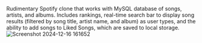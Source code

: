 Rudimentary Spotify clone that works with MySQL database of songs, artists, and albums. Includes rankings, real-time search bar to display song results (filtered by song title, artist name, and album) as user types, and the ability to add songs to Liked Songs, which are saved to local storage.
![Screenshot 2024-12-16 161652](https://github.com/user-attachments/assets/e8f16e2f-1814-4f00-bb0c-738c3263f246)
